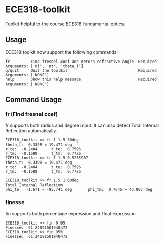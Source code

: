 # ECE318-toolkit

Toolkit helpful to the course ECE318 fundamental optics.

## Usage
ECE318 toolkit now support the following commands:
```
fr         Find fresnel coef and return refractive angle  Required Arguments: ['ni', 'nt', 'theta_i']
q/quit     Quit the toolkit                               Required Arguments: ['NONE']
help       Show this help message                         Required Arguments: ['NONE']
```

## Command Usage
### fr (Find fresnel coef)
fr supports both radius and degree input. It can also detect Total Internal Reflection automatically.
```
ECE318_toolkit >> fr 1 1.5 30deg
theta_t:  0.3398 = 19.471 deg
r_te:  -0.2404 		t_te:  0.7596
r_tm:  -0.1589 		t_tm:  0.7726
ECE318_toolkit >> fr 1 1.5 0.5235987
theta_t:  0.3398 = 19.471 deg
r_te:  -0.2404 		t_te:  0.7596
r_tm:  -0.1589 		t_tm:  0.7726

ECE318_toolkit >> fr 1.5 1 60deg
Total Internal Reflection
phi_te:  -1.671 = -95.741 deg		phi_tm:  0.7645 = 43.803 deg
```
### finesse
fin supports both percentage expression and float expression.
```
ECE318_toolkit >> fin 0.95
Finesse:  61.24091501940472
ECE318_toolkit >> fin 95%
Finesse:  61.24091501940472
```
